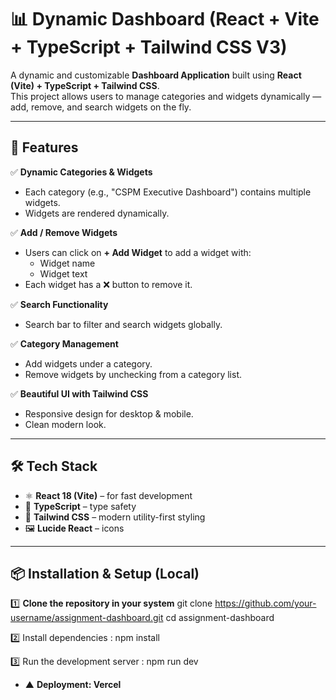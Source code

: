 # 📊 Dynamic Dashboard (React + Vite + TypeScript + Tailwind CSS V3)

A dynamic and customizable **Dashboard Application** built using **React (Vite) + TypeScript + Tailwind CSS**.  
This project allows users to manage categories and widgets dynamically — add, remove, and search widgets on the fly.

---

## 🚀 Features

✅ **Dynamic Categories & Widgets**  
- Each category (e.g., "CSPM Executive Dashboard") contains multiple widgets.  
- Widgets are rendered dynamically.  

✅ **Add / Remove Widgets**  
- Users can click on **+ Add Widget** to add a widget with:  
  - Widget name  
  - Widget text  
- Each widget has a ❌ button to remove it.  

✅ **Search Functionality**  
- Search bar to filter and search widgets globally.  

✅ **Category Management**  
- Add widgets under a category.  
- Remove widgets by unchecking from a category list.  

✅ **Beautiful UI with Tailwind CSS**  
- Responsive design for desktop & mobile.  
- Clean modern look.  

---

## 🛠️ Tech Stack

- ⚛️ **React 18 (Vite)** – for fast development  
- 📘 **TypeScript** – type safety  
- 🎨 **Tailwind CSS** – modern utility-first styling  
- 🖼 **Lucide React** – icons  

---

## 📦 Installation & Setup (Local)

1️⃣ **Clone the repository in your system**
 git clone https://github.com/your-username/assignment-dashboard.git
 cd assignment-dashboard  

2️⃣ Install dependencies : npm install

3️⃣ Run the development server : npm run dev 

- ▲ **Deployment: Vercel**
